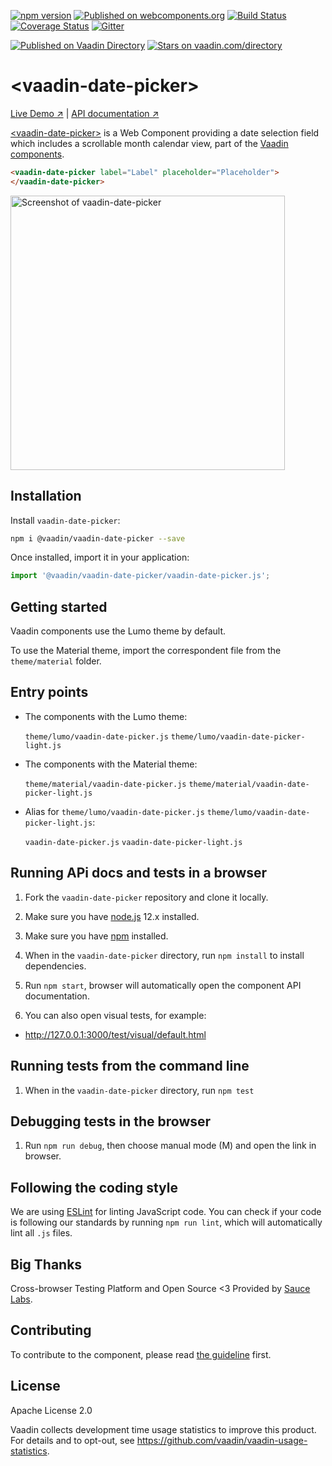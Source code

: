 [![npm version](https://badgen.net/npm/v/@vaadin/vaadin-date-picker)](https://www.npmjs.com/package/@vaadin/vaadin-date-picker)
[![Published on webcomponents.org](https://img.shields.io/badge/webcomponents.org-published-blue.svg)](https://www.webcomponents.org/element/vaadin/vaadin-date-picker)
[![Build Status](https://travis-ci.org/vaadin/vaadin-date-picker.svg?branch=master)](https://travis-ci.org/vaadin/vaadin-date-picker)
[![Coverage Status](https://coveralls.io/repos/github/vaadin/vaadin-date-picker/badge.svg?branch=master)](https://coveralls.io/github/vaadin/vaadin-date-picker?branch=master)
[![Gitter](https://badges.gitter.im/Join%20Chat.svg)](https://gitter.im/vaadin/web-components?utm_source=badge&utm_medium=badge&utm_campaign=pr-badge)

[![Published on Vaadin  Directory](https://img.shields.io/badge/Vaadin%20Directory-published-00b4f0.svg)](https://vaadin.com/directory/component/vaadinvaadin-date-picker)
[![Stars on vaadin.com/directory](https://img.shields.io/vaadin-directory/star/vaadinvaadin-date-picker.svg)](https://vaadin.com/directory/component/vaadinvaadin-date-picker)

# &lt;vaadin-date-picker&gt;

[Live Demo ↗](https://vaadin.com/components/vaadin-date-picker/html-examples)
|
[API documentation ↗](https://vaadin.com/components/vaadin-date-picker/html-api)

[&lt;vaadin-date-picker&gt;](https://vaadin.com/components/vaadin-date-picker) is a Web Component providing a date selection field which includes a scrollable month calendar view, part of the [Vaadin components](https://vaadin.com/components).

```html
<vaadin-date-picker label="Label" placeholder="Placeholder">
</vaadin-date-picker>
```

[<img src="https://raw.githubusercontent.com/vaadin/vaadin-date-picker/master/screenshot.png" width="439" alt="Screenshot of vaadin-date-picker">](https://vaadin.com/components/vaadin-date-picker)

## Installation

Install `vaadin-date-picker`:

```sh
npm i @vaadin/vaadin-date-picker --save
```

Once installed, import it in your application:

```js
import '@vaadin/vaadin-date-picker/vaadin-date-picker.js';
```

## Getting started

Vaadin components use the Lumo theme by default.

To use the Material theme, import the correspondent file from the `theme/material` folder.

## Entry points

- The components with the Lumo theme:

  `theme/lumo/vaadin-date-picker.js`
  `theme/lumo/vaadin-date-picker-light.js`

- The components with the Material theme:

  `theme/material/vaadin-date-picker.js`
  `theme/material/vaadin-date-picker-light.js`

- Alias for `theme/lumo/vaadin-date-picker.js`
  `theme/lumo/vaadin-date-picker-light.js`:

  `vaadin-date-picker.js`
  `vaadin-date-picker-light.js`


## Running APi docs and tests in a browser

1. Fork the `vaadin-date-picker` repository and clone it locally.

1. Make sure you have [node.js](https://nodejs.org/) 12.x installed.

1. Make sure you have [npm](https://www.npmjs.com/) installed.

1. When in the `vaadin-date-picker` directory, run `npm install` to install dependencies.

1. Run `npm start`, browser will automatically open the component API documentation.

1. You can also open visual tests, for example:

  - http://127.0.0.1:3000/test/visual/default.html

## Running tests from the command line

1. When in the `vaadin-date-picker` directory, run `npm test`

## Debugging tests in the browser

1. Run `npm run debug`, then choose manual mode (M) and open the link in browser.


## Following the coding style

We are using [ESLint](http://eslint.org/) for linting JavaScript code. You can check if your code is following our standards by running `npm run lint`, which will automatically lint all `.js` files.


## Big Thanks

Cross-browser Testing Platform and Open Source <3 Provided by [Sauce Labs](https://saucelabs.com).


## Contributing

  To contribute to the component, please read [the guideline](https://github.com/vaadin/vaadin-core/blob/master/CONTRIBUTING.md) first.


## License

Apache License 2.0

Vaadin collects development time usage statistics to improve this product. For details and to opt-out, see https://github.com/vaadin/vaadin-usage-statistics.
